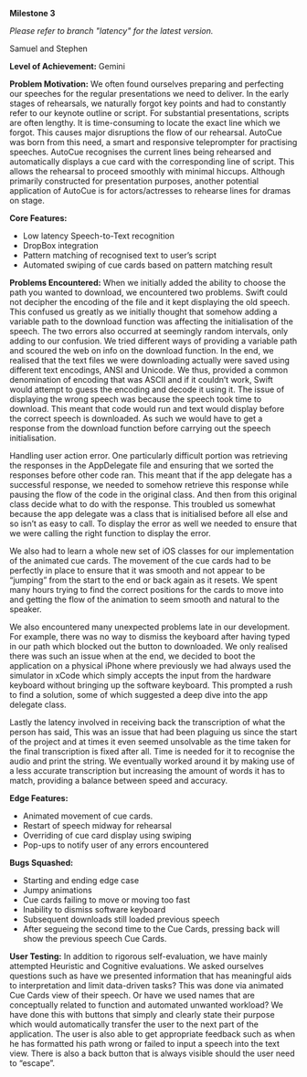 **Milestone 3**

*Please refer to branch "latency" for the latest version.*

Samuel and Stephen
 
**Level of Achievement:**
Gemini

**Problem Motivation:**
We often found ourselves preparing and perfecting our speeches for the regular presentations we need to deliver. In the early stages of rehearsals, we naturally forgot key points and had to constantly refer to our keynote outline or script. For substantial presentations, scripts are often lengthy. It is time-consuming to locate the exact line which we forgot. This causes major disruptions the flow of our rehearsal. AutoCue was born from this need, a smart and responsive teleprompter for practising speeches. AutoCue recognises the current lines being rehearsed and automatically displays a cue card with the corresponding line of script. This allows the rehearsal to proceed smoothly with minimal hiccups. Although primarily constructed for presentation purposes, another potential application of AutoCue is for actors/actresses to rehearse lines for dramas on stage.

**Core Features:**
- Low latency Speech-to-Text recognition
- DropBox integration
- Pattern matching of recognised text to user’s script
- Automated swiping of cue cards based on pattern matching result

**Problems Encountered:**
When we initially added the ability to choose the path you wanted to download, we encountered two problems. Swift could not decipher the encoding of the file and it kept displaying the old speech. This confused us greatly as we initially thought that somehow adding a variable path to the download function was affecting the initialisation of the speech. The two errors also occurred at seemingly random  intervals, only adding to our confusion. We tried different ways of providing a variable path and scoured the web on info on the download function. In the end, we realised that the text files we were downloading actually were saved using different text encodings, ANSI and Unicode. We thus, provided a common denomination of encoding that was ASCII and if it couldn’t work, Swift would attempt to guess the encoding and decode it using it. The issue of displaying the wrong speech was because the speech took time to download. This meant that code would run and text would display before the correct speech is downloaded. As such we would have to get a response from the download function before carrying out the speech initialisation. 

Handling user action error. One particularly difficult portion was retrieving the responses in the AppDelegate file and ensuring that we sorted the responses before other code ran. This meant that if the app delegate has a successful response, we needed to somehow retrieve this response while pausing the flow of the code in the original class. And then from this original class decide what to do with the response. This troubled us somewhat because the app delegate was a class that is initialised before all else and so isn’t as easy to call. To display the error as well we needed to ensure that we were calling the right function to display the error. 

We also had to learn a whole new set of iOS classes for our implementation of the animated cue cards. The movement of the cue cards had to be perfectly in place to ensure that it was smooth and not appear to be “jumping” from the start to the end or back again as it resets. We spent many hours trying to find the correct positions for the cards to move into and getting the flow of the animation to seem smooth and natural to the speaker. 

We also encountered many unexpected problems late in our development. For example, there was no way to dismiss the keyboard after having typed in our path which blocked out the button to downloaded. We only realised there was such an issue when at the end, we decided to boot the application on a physical iPhone where previously we had always used the simulator in xCode which simply accepts the input from the hardware keyboard without bringing up the software keyboard. This prompted a rush to find a solution, some of which suggested a deep dive into the app delegate class. 

Lastly the latency involved in receiving back the transcription of what the person has said, This was an issue that had been plaguing us since the start of the project and at times it even seemed unsolvable as the time taken for the final transcription is fixed after all. Time is needed for it to recognise the audio and print the string. We eventually worked around it by making use of a less accurate transcription but increasing the amount of words it has to match, providing a balance between speed and accuracy. 


**Edge Features:**
- Animated movement of cue cards.
- Restart of speech midway for rehearsal
- Overriding of cue card display using swiping
- Pop-ups to notify user of any errors encountered 


**Bugs Squashed:**
- Starting and ending edge case
- Jumpy animations
- Cue cards failing to move or moving too fast
- Inability to dismiss software keyboard
- Subsequent downloads still loaded previous speech
- After segueing the second time to the Cue Cards, pressing back will show the previous speech Cue Cards. 

**User Testing:**
In addition to rigorous self-evaluation, we have mainly attempted Heuristic and Cognitive evaluations. We asked ourselves questions such as have we presented information that has meaningful aids to interpretation and limit data-driven tasks? This was done via animated Cue Cards view of their speech. Or have we used names that are conceptually related to function and automated unwanted workload? We have done this with buttons that simply and clearly state their purpose which would automatically transfer the user to the next part of the application. 
The user is also able to get appropriate feedback such as when he has formatted his path wrong or failed to input a speech into the text view. There is also a back button that is always visible should the user need to “escape”.

